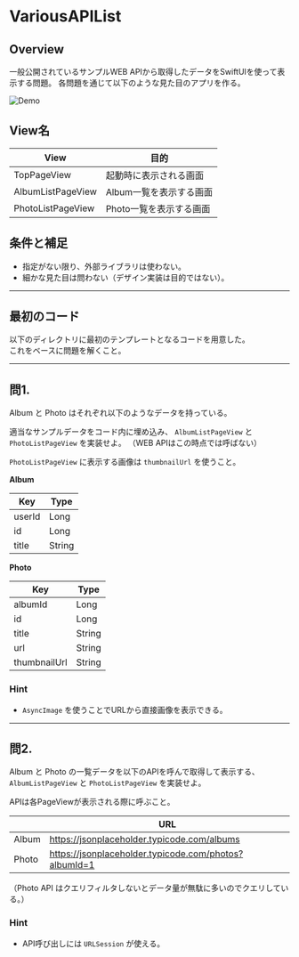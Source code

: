 # VariousAPIList
## Overview
一般公開されているサンプルWEB APIから取得したデータをSwiftUIを使って表示する問題。
各問題を通じて以下のような見た目のアプリを作る。

![Demo](https://github.com/kentny/SwiftChallenge/blob/main/image/demo.gif?raw=true)



## View名
| View              | 目的             |
|-------------------|----------------|
| TopPageView       | 起動時に表示される画面    |
| AlbumListPageView | Album一覧を表示する画面 |
| PhotoListPageView | Photo一覧を表示する画面 |


## 条件と補足
- 指定がない限り、外部ライブラリは使わない。
- 細かな見た目は問わない（デザイン実装は目的ではない）。

---
## 最初のコード
以下のディレクトリに最初のテンプレートとなるコードを用意した。 <br>
これをベースに問題を解くこと。

---
## 問1.
Album と Photo はそれぞれ以下のようなデータを持っている。 

適当なサンプルデータをコード内に埋め込み、 `AlbumListPageView` と `PhotoListPageView` を実装せよ。
（WEB APIはこの時点では呼ばない）

`PhotoListPageView` に表示する画像は `thumbnailUrl` を使うこと。

**Album**

| Key    | Type   |
|--------|--------|
| userId | Long   |
| id     | Long   |
| title  | String |


**Photo**

| Key          | Type   |
|--------------|--------|
| albumId      | Long   |
| id           | Long   |
| title        | String |
| url          | String |
| thumbnailUrl | String |

### Hint
- `AsyncImage` を使うことでURLから直接画像を表示できる。
---
## 問2.
Album と Photo の一覧データを以下のAPIを呼んで取得して表示する、 `AlbumListPageView` と `PhotoListPageView` を実装せよ。

APIは各PageViewが表示される際に呼ぶこと。

|       | URL  |
|-------|------|
| Album | https://jsonplaceholder.typicode.com/albums |
| Photo | https://jsonplaceholder.typicode.com/photos?albumId=1 |

（Photo API はクエリフィルタしないとデータ量が無駄に多いのでクエリしている。）

### Hint
- API呼び出しには `URLSession` が使える。


